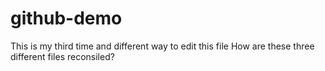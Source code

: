 # github-demo

This is my third time and different way to edit this file
How are these three different files reconsiled?
